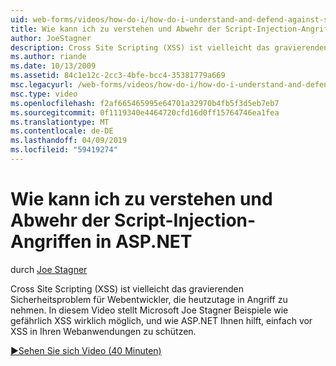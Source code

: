 ```yaml
---
uid: web-forms/videos/how-do-i/how-do-i-understand-and-defend-against-script-injection-attacks-in-aspnet
title: Wie kann ich zu verstehen und Abwehr der Script-Injection-Angriffen in ASP.NET | Microsoft-Dokumentation
author: JoeStagner
description: Cross Site Scripting (XSS) ist vielleicht das gravierenden Sicherheitsproblem für Webentwickler, die heutzutage in Angriff zu nehmen. In diesem Video Microsofts Joe Stagner pro...
ms.author: riande
ms.date: 10/13/2009
ms.assetid: 84c1e12c-2cc3-4bfe-bcc4-35381779a669
msc.legacyurl: /web-forms/videos/how-do-i/how-do-i-understand-and-defend-against-script-injection-attacks-in-aspnet
msc.type: video
ms.openlocfilehash: f2af665465995e64701a32970b4fb5f3d5eb7eb7
ms.sourcegitcommit: 0f1119340e4464720cfd16d0ff15764746ea1fea
ms.translationtype: MT
ms.contentlocale: de-DE
ms.lasthandoff: 04/09/2019
ms.locfileid: "59419274"
---
```

# <a name="how-do-i-understand-and-defend-against-script-injection-attacks-in-aspnet"></a>Wie kann ich zu verstehen und Abwehr der Script-Injection-Angriffen in ASP.NET

durch [Joe Stagner](https://github.com/JoeStagner)

Cross Site Scripting (XSS) ist vielleicht das gravierenden Sicherheitsproblem für Webentwickler, die heutzutage in Angriff zu nehmen. In diesem Video stellt Microsoft Joe Stagner Beispiele wie gefährlich XSS wirklich möglich, und wie ASP.NET Ihnen hilft, einfach vor XSS in Ihren Webanwendungen zu schützen.

[&#9654;Sehen Sie sich Video (40 Minuten)](https://channel9.msdn.com/Blogs/ASP-NET-Site-Videos/how-do-i-understand-and-defend-against-script-injection-attacks-in-aspnet)
